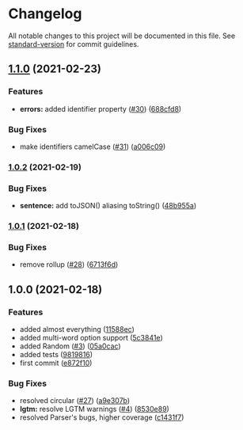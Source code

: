 # Changelog

All notable changes to this project will be documented in this file. See [standard-version](https://github.com/conventional-changelog/standard-version) for commit guidelines.

## [1.1.0](https://github.com/skyra-project/tags/compare/v1.0.2...v1.1.0) (2021-02-23)

### Features

-   **errors:** added identifier property ([#30](https://github.com/skyra-project/tags/issues/30)) ([688cfd8](https://github.com/skyra-project/tags/commit/688cfd89ae8be2e5c6cf591af2d8b598730fb213))

### Bug Fixes

-   make identifiers camelCase ([#31](https://github.com/skyra-project/tags/issues/31)) ([a006c09](https://github.com/skyra-project/tags/commit/a006c09e9817a01242c0aa3a6386c7d0d8a27d66))

### [1.0.2](https://github.com/skyra-project/tags/compare/v1.0.1...v1.0.2) (2021-02-19)

### Bug Fixes

-   **sentence:** add toJSON() aliasing toString() ([48b955a](https://github.com/skyra-project/tags/commit/48b955a3d673b90dcebaa62893bc8a67ab79dcc8))

### [1.0.1](https://github.com/skyra-project/tags/compare/v1.0.0...v1.0.1) (2021-02-18)

### Bug Fixes

-   remove rollup ([#28](https://github.com/skyra-project/tags/issues/28)) ([6713f6d](https://github.com/skyra-project/tags/commit/6713f6d169a2d548823aee4f195519a0bde55cc0))

## 1.0.0 (2021-02-18)

### Features

-   added almost everything ([11588ec](https://github.com/skyra-project/tags/commit/11588ec306addf46a817455d4828055e32e6c780))
-   added multi-word option support ([5c3841e](https://github.com/skyra-project/tags/commit/5c3841e8893e77f751b8d8f906ba121ba90422fa))
-   added Random ([#3](https://github.com/skyra-project/tags/issues/3)) ([05a0cac](https://github.com/skyra-project/tags/commit/05a0cac1df0b5b4c821cc5a3d957cdf93b7fe090))
-   added tests ([9819816](https://github.com/skyra-project/tags/commit/9819816b3eb83660eadb15f5371649f500713c6f))
-   first commit ([e872f10](https://github.com/skyra-project/tags/commit/e872f10555b6b810c7c381eb1f3b23e740689595))

### Bug Fixes

-   resolved circular ([#27](https://github.com/skyra-project/tags/issues/27)) ([a9e307b](https://github.com/skyra-project/tags/commit/a9e307b638a62ff28f1bbb0e38f2734004d4aaa9))
-   **lgtm:** resolve LGTM warnings ([#4](https://github.com/skyra-project/tags/issues/4)) ([8530e89](https://github.com/skyra-project/tags/commit/8530e896ecc9e474916746f052782fae52657beb))
-   resolved Parser's bugs, higher coverage ([c1431f7](https://github.com/skyra-project/tags/commit/c1431f73022172feda293e35fc005ff996ae41da))
